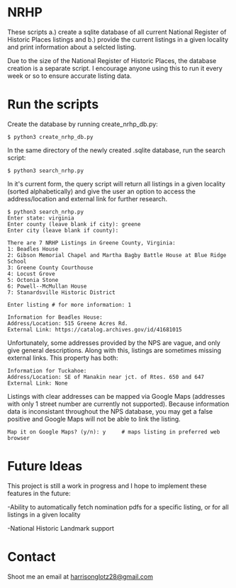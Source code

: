 # NRHP
These scripts a.) create a sqlite database of all current National Register of Historic Places listings and b.) provide the current listings in a given locality and print information about a selcted listing.

Due to the size of the National Register of Historic Places, the database creation is a separate script. I encourage anyone using this to run it every week or so to ensure accurate listing data.

# Run the scripts

Create the database by running create_nrhp_db.py:
```
$ python3 create_nrhp_db.py
```
In the same directory of the newly created .sqlite database, run the search script:
```
$ python3 search_nrhp.py
```
In it's current form, the query script will return all listings in a given locality (sorted alphabetically) and give the user an option to access the address/location and external link for further research.
```
$ python3 search_nrhp.py
Enter state: virginia
Enter county (leave blank if city): greene
Enter city (leave blank if county): 

There are 7 NRHP Listings in Greene County, Virginia: 
1: Beadles House
2: Gibson Memorial Chapel and Martha Bagby Battle House at Blue Ridge School
3: Greene County Courthouse
4: Locust Grove
5: Octonia Stone
6: Powell--McMullan House
7: Stanardsville Historic District

Enter listing # for more information: 1

Information for Beadles House:
Address/Location: 515 Greene Acres Rd.
External Link: https://catalog.archives.gov/id/41681015
```

Unfortunately, some addresses provided by the NPS are vague, and only give general descriptions. Along with this, listings are sometimes missing external links. This property has both:
```
Information for Tuckahoe:
Address/Location: SE of Manakin near jct. of Rtes. 650 and 647
External Link: None
```

Listings with clear addresses can be mapped via Google Maps (addresses with only 1 street number are currently not supported). Because information data is inconsistant throughout the NPS database, you may get a false positive and Google Maps will not be able to link the listing.

```
Map it on Google Maps? (y/n): y 	# maps listing in preferred web browser
``` 



# Future Ideas
This project is still a work in progress and I hope to implement these features in the future:

-Ability to automatically fetch nomination pdfs for a specific listing, or for all listings in a given locality

-National Historic Landmark support

# Contact
Shoot me an email at harrisonglotz28@gmail.com
